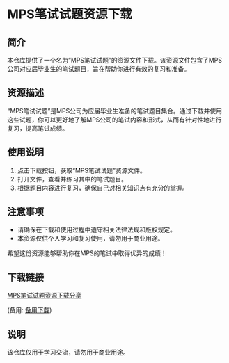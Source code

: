 # MPS笔试试题资源下载

## 简介
本仓库提供了一个名为“MPS笔试试题”的资源文件下载。该资源文件包含了MPS公司对应届毕业生的笔试题目，旨在帮助你进行有效的复习和准备。

## 资源描述
“MPS笔试试题”是MPS公司为应届毕业生准备的笔试题目集合。通过下载并使用这些试题，你可以更好地了解MPS公司的笔试内容和形式，从而有针对性地进行复习，提高笔试成绩。

## 使用说明
1. 点击下载按钮，获取“MPS笔试试题”资源文件。
2. 打开文件，查看并练习其中的笔试题目。
3. 根据题目内容进行复习，确保自己对相关知识点有充分的掌握。

## 注意事项
- 请确保在下载和使用过程中遵守相关法律法规和版权规定。
- 本资源仅供个人学习和复习使用，请勿用于商业用途。

希望这份资源能够帮助你在MPS的笔试中取得优异的成绩！

## 下载链接
[MPS笔试试题资源下载分享](https://pan.quark.cn/s/101c4427d796) 

(备用: [备用下载](https://pan.baidu.com/s/1kObtCYH4-rJd_YvvxtiFRQ?pwd=e8ht))

## 说明

该仓库仅用于学习交流，请勿用于商业用途。

